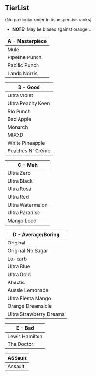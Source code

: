 ## TierList
(No particular order in its respective ranks)
- **NOTE:** May be biased against orange...

| **A - Masterpiece** |
| ------------------- |
| Mule                |
| Pipeline Punch      |
| Pacific Punch       |
| Lando Norris        |

| **B - Good**      |
| ----------------- |
| Ultra Violet      |
| Ultra Peachy Keen |
| Rio Punch         |
| Bad Apple         |
| Monarch           |
| MIXXD             |
| White Pineapple   |
| Peaches N' Crème  |

| C - Meh          |
| ---------------- |
| Ultra Zero       |
| Ultra Black      |
| Ultra Rosá       |
| Ultra Red        |
| Ultra Watermelon |
| Ultra Paradise   |
| Mango Loco       |

| D - Average/Boring      |
| ----------------------- |
| Original                |
| Original No Sugar       |
| Lo-carb                 |
| Ultra Blue              |
| Ultra Gold              |
| Khaotic                 |
| Aussie Lemonade         |
| Ultra Fiesta Mango      |
| Orange Dreamsicle       |
| Ultra Strawberry Dreams |

| E - Bad        |
| -------------- |
| Lewis Hamilton |
| The Doctor     |

| ASSault |
| ------- |
| Assault |
